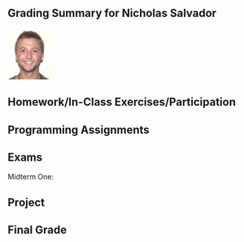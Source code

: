 
Grading Summary for Nicholas Salvador
----------------------------------
<img src=Salvador_Nicholas.jpg height="100" alt="Nicholas Salvador">

Homework/In-Class Exercises/Participation
---------------------------

Programming Assignments
-----------------------

Exams
-----

Midterm One:


Project
-------

Final Grade
-----------


